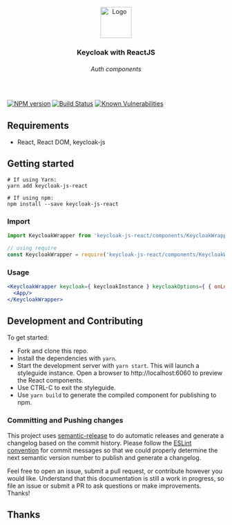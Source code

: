 <p align="center">
  <a href="https://mozilla-frontend-infra-components.netlify.com">
    <img src="https://raw.githubusercontent.com/mozilla-frontend-infra/components/master/logo.png" alt="Logo" width=72 height=72>
  </a>

  <h3 align="center">Keycloak with ReactJS</h3>
  <h6 align="center">Auth components</h3>
</p>

<br>

[![NPM version][npm-image]][npm-url]
[![Build Status][travis-image]][travis-url]
[![Known Vulnerabilities][snyk-image]][snyk-url]

## Requirements

* React, React DOM, keycloak-js

## Getting started

```
# If using Yarn:
yarn add keycloak-js-react

# If using npm:
npm install --save keycloak-js-react
```

### Import

```js
import KeycloakWrapper from 'keycloak-js-react/components/KeycloakWrapper';

// using require
const KeycloakWrapper = require('keycloak-js-react/components/KeycloakWrapper').default;
```

### Usage
```jsx harmony
<KeycloakWrapper keycloak={ keycloakInstance } keycloakOptions={ { onLoad: 'check-sso', checkLoginIframeInterval: 1 } } tokenUpdateInterval={300000}>
  <App/>
</KeycloakWrapper>
```

## Development and Contributing

To get started:

- Fork and clone this repo.
- Install the dependencies with `yarn`.
- Start the development server with `yarn start`. This will launch a styleguide instance.
Open a browser to http://localhost:6060 to preview the React components.
- Use CTRL-C to exit the styleguide.
- Use `yarn build` to generate the compiled component for publishing to npm.

### Committing and Pushing changes

This project uses [semantic-release](https://github.com/semantic-release/semantic-release#readme)
to do automatic releases and generate a changelog based on the commit history. Please follow the
[ESLint convention](https://github.com/conventional-changelog/conventional-changelog/blob/master/packages/conventional-changelog-eslint/README.md)
for commit messages so that we could properly determine the next semantic version number to publish and generate a changelog.

Feel free to open an issue, submit a pull request, or contribute however you would like. Understand that this
documentation is still a work in progress, so file an issue or submit a PR to ask questions or make improvements.
Thanks!

## Thanks

[npm-image]: https://img.shields.io/npm/v/keycloak-js-react.svg
[npm-url]: https://www.npmjs.com/package/keycloak-js-react
[snyk-image]: https://snyk.io/test/github/httpsOmkar/auth-react-component/badge.svg?targetFile=package.json
[snyk-url]: https://snyk.io/test/github/httpsOmkar/auth-react-component/badge.svg?targetFile=package.json
[travis-image]: https://travis-ci.com/httpsOmkar/auth-react-component.svg?branch=master
[travis-url]: https://travis-ci.com/httpsOmkar/auth-react-component
